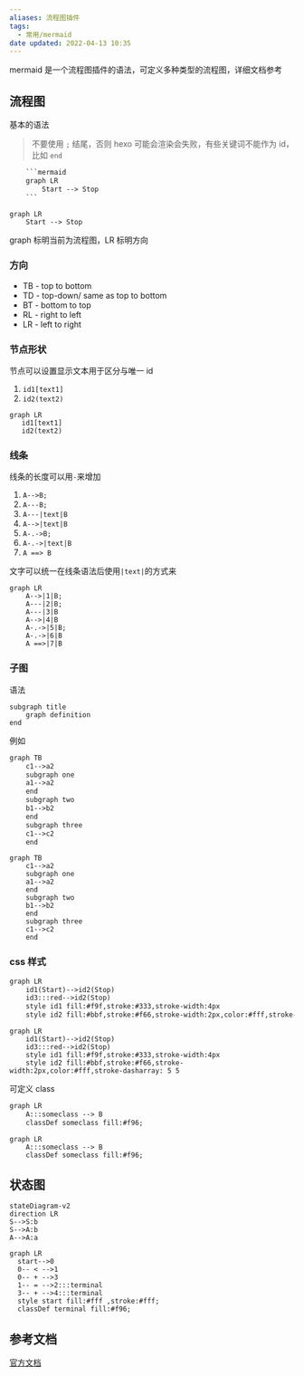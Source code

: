 ```yaml
---
aliases: 流程图插件
tags:
  - 常用/mermaid
date updated: 2022-04-13 10:35
---
```


mermaid 是一个流程图插件的语法，可定义多种类型的流程图，详细文档参考

## 流程图

基本的语法

> 不要使用 `;` 结尾，否则 hexo 可能会渲染会失败，有些关键词不能作为 id，比如 `end`

````txt
	```mermaid
	graph LR
		Start --> Stop
	```
````

```mermaid
graph LR
    Start --> Stop
```

graph 标明当前为流程图，LR 标明方向

### 方向

- TB - top to bottom
- TD - top-down/ same as top to bottom
- BT - bottom to top
- RL - right to left
- LR - left to right

### 节点形状

节点可以设置显示文本用于区分与唯一 id

1. `id1[text1]`
2. `id2(text2)`

```mermaid
graph LR
   id1[text1]
   id2(text2)
```

### 线条

线条的长度可以用`-`来增加

1. `A-->B;`
2. `A---B;`
3. `A---|text|B`
4. `A-->|text|B`
5. `A-.->B;`
6. `A-.->|text|B`
7. `A ==> B`

文字可以统一在线条语法后使用`|text|`的方式来

```mermaid
graph LR
    A-->|1|B;
    A---|2|B;
    A---|3|B
    A-->|4|B
    A-.->|5|B;
    A-.->|6|B
    A ==>|7|B
```

### 子图

语法

```text
subgraph title
    graph definition
end
```

例如

```txt
graph TB
    c1-->a2
    subgraph one
    a1-->a2
    end
    subgraph two
    b1-->b2
    end
    subgraph three
    c1-->c2
    end
```

```mermaid
graph TB
    c1-->a2
    subgraph one
    a1-->a2
    end
    subgraph two
    b1-->b2
    end
    subgraph three
    c1-->c2
    end
```

### css 样式

```txt
graph LR
    id1(Start)-->id2(Stop)
    id3:::red-->id2(Stop)
    style id1 fill:#f9f,stroke:#333,stroke-width:4px
    style id2 fill:#bbf,stroke:#f66,stroke-width:2px,color:#fff,stroke-dasharray: 5 5

```

```mermaid
graph LR
    id1(Start)-->id2(Stop)
    id3:::red-->id2(Stop)
    style id1 fill:#f9f,stroke:#333,stroke-width:4px
    style id2 fill:#bbf,stroke:#f66,stroke-width:2px,color:#fff,stroke-dasharray: 5 5

```

可定义 class

```txt
graph LR
    A:::someclass --> B
    classDef someclass fill:#f96;
```

```mermaid
graph LR
    A:::someclass --> B
    classDef someclass fill:#f96;
```

## 状态图

```mermaid
stateDiagram-v2
direction LR
S-->S:b
S-->A:b
A-->A:a
```

```mermaid
graph LR
  start-->0
  0-- < -->1
  0-- + -->3
  1-- = -->2:::terminal
  3-- + -->4:::terminal
  style start fill:#fff ,stroke:#fff;
  classDef terminal fill:#f96;
```

## 参考文档

[官方文档](https://mermaid-js.github.io/mermaid)
